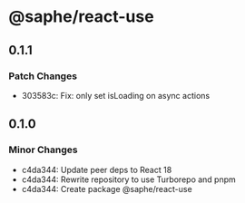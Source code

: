 # @saphe/react-use

## 0.1.1

### Patch Changes

- 303583c: Fix: only set isLoading on async actions

## 0.1.0

### Minor Changes

- c4da344: Update peer deps to React 18
- c4da344: Rewrite repository to use Turborepo and pnpm
- c4da344: Create package @saphe/react-use
